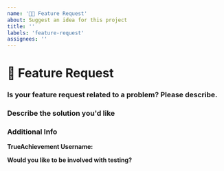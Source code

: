 ```yaml
---
name: '🚀🆕 Feature Request'
about: Suggest an idea for this project
title: ''
labels: 'feature-request'
assignees: ''
---
```


# **🚀 Feature Request**
### **Is your feature request related to a problem? Please describe.**

<!-- A clear and concise description of what the problem is. Ex. I'm always frustrated when [...] -->

### **Describe the solution you'd like**

<!-- A clear and concise description of what you want to happen. -->

### Additional Info

<!-- This allows us to get in touch with you if more information is required, or to enable you to test the fix -->

**TrueAchievement Username:** 

**Would you like to be involved with testing?**